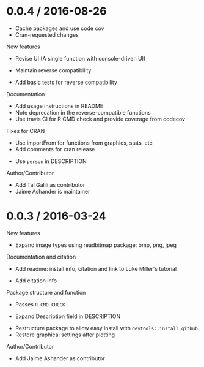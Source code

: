 
0.0.4 / 2016-08-26
==================

  * Cache packages and use code cov
  * Cran-requested changes

New features
  * Revise UI (A single function with console-driven UI)
  - Maintain reverse compatibility
  * Add basic tests for reverse compatibility

Documentation
  * Add usage instructions in README
  * Note deprecation in the reverse-compatible functions
  * Use travis CI for R CMD check and provide coverage from codecov

Fixes for CRAN
  * Use importFrom for functions from graphics, stats, etc
  * Add comments for cran release
  - Use `person` in DESCRIPTION

Author/Contributor

  - Add Tal Galili as contributor
  - Jaime Ashander is maintainer

0.0.3 / 2016-03-24
==================

New features
  * Expand image types using readbitmap package: bmp, png, jpeg

Documentation and citation

  * Add readme: install info, citation and link to Luke Miller's tutorial
  - Add citation info

Package structure and function
  * Passes `R CMD CHECK`
  - Expand Description field in DESCRIPTION
  * Restructure package to allow easy install with `devtools::install_github`
  * Restore graphical settings after plotting

Author/Contributor

  - Add Jaime Ashander as contributor
